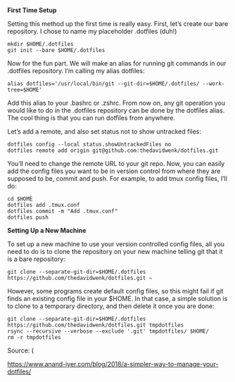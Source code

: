 **First Time Setup**

Setting
 this method up the first time is really easy. First, let’s create our 
bare repository. I chose to name my placeholder .dotfiles (duh!)

```
mkdir $HOME/.dotfiles
git init --bare $HOME/.dotfiles

```

Now for the fun part. We will make an alias for running git commands in our .dotfiles repository. I’m calling my alias dotfiles:

```
alias dotfiles='/usr/local/bin/git --git-dir=$HOME/.dotfiles/ --work-tree=$HOME'

```

Add this alias to your .bashrc or .zshrc. 
From now on, any git operation you would like to do in the .dotfiles 
repository can be done by the dotfiles alias. The cool thing is that you
 can run dotfiles from anywhere.

Let’s add a remote, and also set status not to show untracked files:

```
dotfiles config --local status.showUntrackedFiles no
dotfiles remote add origin git@github.com:thedavidwenk/dotfiles.git

```

You’ll need to change the remote URL to 
your git repo. Now, you can easily add the config files you want to be 
in version control from where they are supposed to be, commit and push. 
For example, to add tmux config files, I’ll do:

```
cd $HOME
dotfiles add .tmux.conf
dotfiles commit -m "Add .tmux.conf"
dotfiles push

```

**Setting Up a New Machine**

To
 set up a new machine to use your version controlled config files, all 
you need to do is to clone the repository on your new machine telling 
git that it is a bare repository:

```
git clone --separate-git-dir=$HOME/.dotfiles https://github.com/thedavidwenk/dotfiles.git ~

```

However, some programs create default 
config files, so this might fail if git finds an existing config file in
 your $HOME. In that case, a simple solution is to clone to a temporary 
directory, and then delete it once you are done:

```
git clone --separate-git-dir=$HOME/.dotfiles https://github.com/thedavidwenk/dotfiles.git tmpdotfiles
rsync --recursive --verbose --exclude '.git' tmpdotfiles/ $HOME/
rm -r tmpdotfiles

```

Source: (

https://www.anand-iyer.com/blog/2018/a-simpler-way-to-manage-your-dotfiles/
